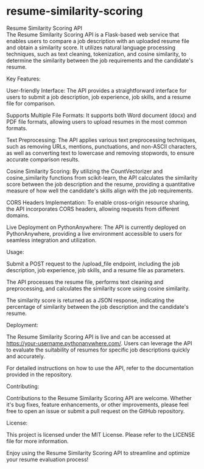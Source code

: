 # resume-similarity-scoring
Resume Similarity Scoring API  
The Resume Similarity Scoring API is a Flask-based web service that enables users to compare a job description with an uploaded resume file and obtain a similarity score. It utilizes natural language processing techniques, such as text cleaning, tokenization, and cosine similarity, to determine the similarity between the job requirements and the candidate's resume.

Key Features:

User-friendly Interface: The API provides a straightforward interface for users to submit a job description, job experience, job skills, and a resume file for comparison.

Supports Multiple File Formats: It supports both Word document (docx) and PDF file formats, allowing users to upload resumes in the most common formats.

Text Preprocessing: The API applies various text preprocessing techniques, such as removing URLs, mentions, punctuations, and non-ASCII characters, as well as converting text to lowercase and removing stopwords, to ensure accurate comparison results.

Cosine Similarity Scoring: By utilizing the CountVectorizer and cosine_similarity functions from scikit-learn, the API calculates the similarity score between the job description and the resume, providing a quantitative measure of how well the candidate's skills align with the job requirements.

CORS Headers Implementation: To enable cross-origin resource sharing, the API incorporates CORS headers, allowing requests from different domains.

Live Deployment on PythonAnywhere: The API is currently deployed on PythonAnywhere, providing a live environment accessible to users for seamless integration and utilization.

Usage:

Submit a POST request to the /upload_file endpoint, including the job description, job experience, job skills, and a resume file as parameters.

The API processes the resume file, performs text cleaning and preprocessing, and calculates the similarity score using cosine similarity.

The similarity score is returned as a JSON response, indicating the percentage of similarity between the job description and the candidate's resume.

Deployment:

The Resume Similarity Scoring API is live and can be accessed at https://your-username.pythonanywhere.com/. Users can leverage the API to evaluate the suitability of resumes for specific job descriptions quickly and accurately.

For detailed instructions on how to use the API, refer to the documentation provided in the repository.

Contributing:

Contributions to the Resume Similarity Scoring API are welcome. Whether it's bug fixes, feature enhancements, or other improvements, please feel free to open an issue or submit a pull request on the GitHub repository.

License:

This project is licensed under the MIT License. Please refer to the LICENSE file for more information.

Enjoy using the Resume Similarity Scoring API to streamline and optimize your resume evaluation process!
